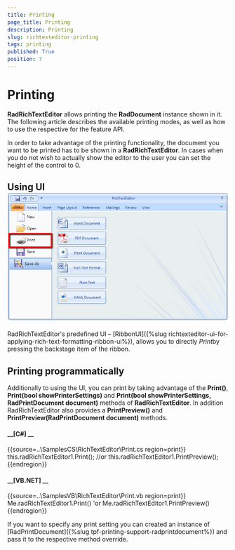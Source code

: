 ```yaml
---
title: Printing
page_title: Printing
description: Printing
slug: richtexteditor-printing
tags: printing
published: True
position: 7
---
```


# Printing



__RadRichTextEditor__ allows printing the __RadDocument__ instance shown in it. The following article describes the
        available printing modes, as well as how to use the respective for the feature API.
      

In order to take advantage of the printing functionality, the document you want to be printed has to be shown in a __RadRichTextEditor__. In
        cases when you do not wish to actually show the editor to the user you can set the height of the control to 0.
      

## Using UI![richtexteditor-printing 001](images/richtexteditor-printing001.png)

RadRichTextEditor's predefined UI – [RibbonUI]({%slug richtexteditor-ui-for-applying-rich-text-formatting-ribbon-ui%}), allows you to
          directly *Print*by pressing the backstage item of the ribbon.
        

## Printing programmatically

Additionally to using the UI, you can print by taking advantage of the __Print()__,
          __Print(bool showPrinterSettings)__ and __Print(bool showPrinterSettings, RadPrintDocument document)__ methods of
          __RadRichTextEditor__. In addition RadRichTextEditor also provides a __PrintPreview()__ and 
          __PrintPreview(RadPrintDocument document)__ methods.         
        

#### __[C#] __

{{source=..\SamplesCS\RichTextEditor\Print.cs region=print}}
	            this.radRichTextEditor1.Print();
	            //or
	            this.radRichTextEditor1.PrintPreview();
	{{endregion}}



#### __[VB.NET] __

{{source=..\SamplesVB\RichTextEditor\Print.vb region=print}}
	        Me.radRichTextEditor1.Print()
	        'or
	        Me.radRichTextEditor1.PrintPreview()
	{{endregion}}



If you want to specify any print setting you can created an instance of [RadPrintDocument]({%slug tpf-printing-support-radprintdocument%}) and 
        pass it to the respective method override.
        
